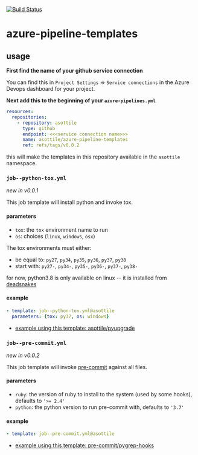 [![Build Status](https://dev.azure.com/asottile/asottile/_apis/build/status/asottile.azure-pipeline-templates?branchName=master)](https://dev.azure.com/asottile/asottile/_build/latest?definitionId=7&branchName=master)

azure-pipeline-templates
========================

## usage

**First find the name of your github service connection**

You can find this in `Project Settings` => `Service connections` in the
Azure Devops dashboard for your project.

**Next add this to the beginning of your `azure-pipelines.yml`**

```yaml
resources:
  repositories:
    - repository: asottile
      type: github
      endpoint: <<<service connection name>>>
      name: asottile/azure-pipeline-templates
      ref: refs/tags/v0.0.2
```

this will make the templates in this repository available in the `asottile`
namespace.

### `job--python-tox.yml`

_new in v0.0.1_

This job template will install python and invoke tox.

#### parameters

- `tox`: the `tox` environment name to run
- `os`: choices (`linux`, `windows`, `osx`)

The tox environments must either:
- be equal to: `py27`, `py34`, `py35`, `py36`, `py37`, `py38`
- start with: `py27-`, `py34-`, `py35-`, `py36-`, `py37-`, `py38-`

for now, python3.8 is only available on linux -- it is installed from
[deadsnakes](https://github.com/deadsnakes)

#### example

```yaml
- template: job--python-tox.yml@asottile
  parameters: {tox: py37, os: windows}
```

- [example using this template: asottile/pyupgrade](https://github.com/asottile/pyupgrade/blob/a19ba9be/azure-pipelines.yml#L10-L11)

### `job--pre-commit.yml`

_new in v0.0.2_

This job template will invoke [pre-commit](https://pre-commit.com) against all
files.

#### parameters

- `ruby`: the version of ruby to install to the system (used by some hooks),
  defaults to `'>= 2.4'`
- `python`: the python version to run pre-commit with, defaults to `'3.7'`

#### example

```yaml
- template: job--pre-commit.yml@asottile
```

- [example using this template: pre-commit/pygrep-hooks](https://github.com/pre-commit/pygrep-hooks/blob/2968c93e/azure-pipelines.yml#L9-L10)
